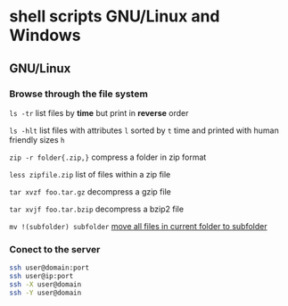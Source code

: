 # shell scripts GNU/Linux and Windows
## GNU/Linux

### Browse through the file system
`ls -tr` list files by **time** but print in **reverse** order

`ls -hlt` list files with attributes `l` sorted by `t` time and printed with human friendly sizes `h`

`zip -r folder{.zip,}` compress a folder in zip format

`less zipfile.zip` list of files within a zip file

`tar xvzf foo.tar.gz` decompress a gzip file

`tar xvjf foo.tar.bzip` decompress a bzip2 file

`mv !(subfolder) subfolder` [move all files in current folder to subfolder][1]

### Conect to the server

```bash
ssh user@domain:port
ssh user@ip:port
ssh -X user@domain
ssh -Y user@domain
```

<!-- Links' List -->
[1]:https://askubuntu.com/questions/91740/how-to-move-all-files-in-current-folder-to-subfolder "How to move all files in current folder to subfolder?"
